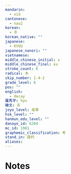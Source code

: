```yaml
---
mandarin:
  - xiǔ
cantonese:
  - nau2
korean:
  - 후
korean_native: ""
japanese:
  - KYUU
japanese_nanori: ""
vietnamese:
middle_chinese_initial: x
middle_chinese_final: ɨu
stroke_count: 6
radical: 木
skip_number: 1-4-2
grade_level: 6
pos: ""
english:
  - decay
羅馬字: hyu
韓文: 휴
joyo_level: 高等
hsk_level: ""
hanmun_edu_level: ""
danayo_id: 6204
mc_id: 1981
graphemic_classification: 考
stand_in: 腐朽
aliases:
---
```


# Notes
